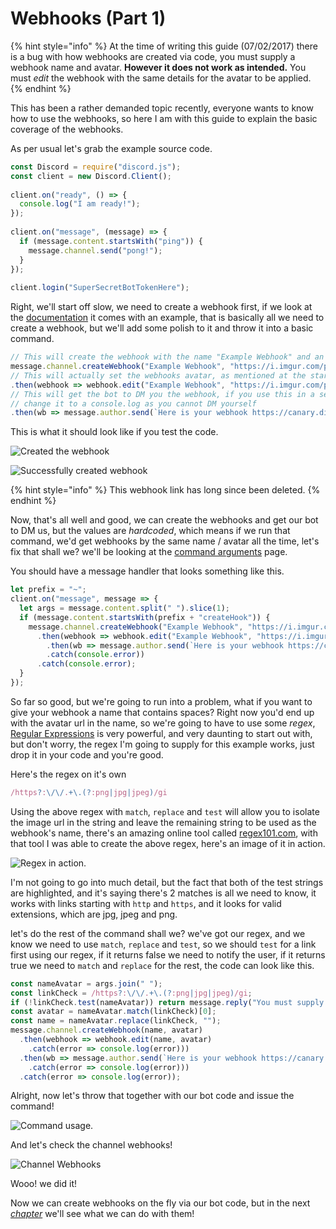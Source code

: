 # Webhooks \(Part 1\)

{% hint style="info" %}
At the time of writing this guide \(07/02/2017\) there is a bug with how webhooks are created via code, you must supply a webhook name and avatar. **However it does not work as intended.** You must _edit_ the webhook with the same details for the avatar to be applied.
{% endhint %}

This has been a rather demanded topic recently, everyone wants to know how to use the webhooks, so here I am with this guide to explain the basic coverage of the webhooks.

As per usual let's grab the example source code.

```javascript
const Discord = require("discord.js");
const client = new Discord.Client();
 
client.on("ready", () => {
  console.log("I am ready!");
});
 
client.on("message", (message) => {
  if (message.content.startsWith("ping")) {
    message.channel.send("pong!");
  }
});
 
client.login("SuperSecretBotTokenHere");
```

Right, we'll start off slow, we need to create a webhook first, if we look at the [documentation](https://discord.js.org/#/docs/main/v12/class/TextChannel?scrollTo=createWebhook) it comes with an example, that is basically all we need to create a webhook, but we'll add some polish to it and throw it into a basic command.

```javascript
// This will create the webhook with the name "Example Webhook" and an example avatar.
message.channel.createWebhook("Example Webhook", "https://i.imgur.com/p2qNFag.png")
// This will actually set the webhooks avatar, as mentioned at the start of the guide.
.then(webhook => webhook.edit("Example Webhook", "https://i.imgur.com/p2qNFag.png")
// This will get the bot to DM you the webhook, if you use this in a selfbot,
// change it to a console.log as you cannot DM yourself
.then(wb => message.author.send(`Here is your webhook https://canary.discordapp.com/api/webhooks/${wb.id}/${wb.token}`)).catch(console.error))
```

This is what it should look like if you test the code.

![Created the webhook](../.gitbook/assets/wh01.png)

![Successfully created webhook](../.gitbook/assets/wh02.png)

{% hint style="info" %}
This webhook link has long since been deleted.
{% endhint %}

Now, that's all well and good, we can create the webhooks and get our bot to DM us, but the values are _hardcoded_, which means if we run that command, we'd get webhooks by the same name / avatar all the time, let's fix that shall we? we'll be looking at the [command arguments](../first-bot/command-with-arguments.md) page.

You should have a message handler that looks something like this.

```javascript
let prefix = "~";
client.on("message", message => {
  let args = message.content.split(" ").slice(1);
  if (message.content.startsWith(prefix + "createHook")) {
    message.channel.createWebhook("Example Webhook", "https://i.imgur.com/p2qNFag.png")
      .then(webhook => webhook.edit("Example Webhook", "https://i.imgur.com/p2qNFag.png")
        .then(wb => message.author.send(`Here is your webhook https://canary.discordapp.com/api/webhooks/${wb.id}/${wb.token}`))
        .catch(console.error))
      .catch(console.error);
  }
});
```

So far so good, but we're going to run into a problem, what if you want to give your webhook a name that contains spaces? Right now you'd end up with the avatar url in the name, so we're going to have to use some _regex_, [Regular Expressions](https://developer.mozilla.org/en/docs/Web/JavaScript/Guide/Regular_Expressions) is very powerful, and very daunting to start out with, but don't worry, the regex I'm going to supply for this example works, just drop it in your code and you're good.

Here's the regex on it's own

```javascript
/https?:\/\/.+\.(?:png|jpg|jpeg)/gi
```

Using the above regex with `match`, `replace` and `test` will allow you to isolate the image url in the string and leave the remaining string to be used as the webhook's name, there's an amazing online tool called [regex101.com](https://regex101.com/), with that tool I was able to create the above regex, here's an image of it in action.

![Regex in action.](../.gitbook/assets/wh03.png)

I'm not going to go into much detail, but the fact that both of the test strings are highlighted, and it's saying there's 2 matches is all we need to know, it works with links starting with `http` and `https`, and it looks for valid extensions, which are jpg, jpeg and png.

let's do the rest of the command shall we? we've got our regex, and we know we need to use `match`, `replace` and `test`, so we should `test` for a link first using our regex, if it returns false we need to notify the user, if it returns true we need to `match` and `replace` for the rest, the code can look like this.

```javascript
const nameAvatar = args.join(" ");
const linkCheck = /https?:\/\/.+\.(?:png|jpg|jpeg)/gi;
if (!linkCheck.test(nameAvatar)) return message.reply("You must supply an image link.");
const avatar = nameAvatar.match(linkCheck)[0];
const name = nameAvatar.replace(linkCheck, "");
message.channel.createWebhook(name, avatar)
  .then(webhook => webhook.edit(name, avatar)
    .catch(error => console.log(error)))
  .then(wb => message.author.send(`Here is your webhook https://canary.discordapp.com/api/webhooks/${wb.id}/${wb.token}\n\nPlease keep this safe, as you could be exploited.`)
    .catch(error => console.log(error)))
  .catch(error => console.log(error));
```

Alright, now let's throw that together with our bot code and issue the command!

![Command usage.](../.gitbook/assets/wh04.png)

And let's check the channel webhooks!

![Channel Webhooks](../.gitbook/assets/wh05.png)

Wooo! we did it!

Now we can create webhooks on the fly via our bot code, but in the next [_chapter_](discord-webhooks-part-2.md) we'll see what we can do with them!

